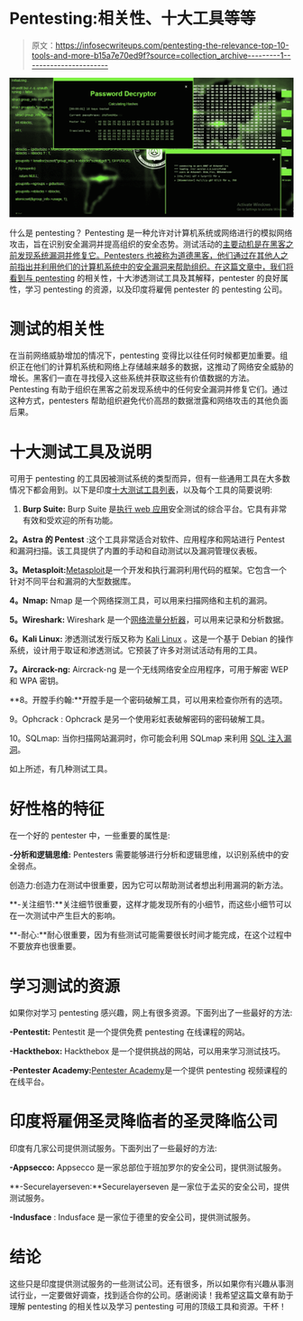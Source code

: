 # Pentesting:相关性、十大工具等等

> 原文：<https://infosecwriteups.com/pentesting-the-relevance-top-10-tools-and-more-b15a7e70ed9f?source=collection_archive---------1----------------------->

![](img/d24e4c3ae64fd6200dfc2523f559a905.png)

什么是 pentesting？ Pentesting 是一种允许对计算机系统或网络进行的模拟网络攻击，旨在识别安全漏洞并提高组织的安全态势。测试活动的[主要动机是在黑客之前发现系统漏洞并修复它。Pentesters 也被称为道德黑客，他们通过在其他人之前指出并利用他们的计算机系统中的安全漏洞来帮助组织。在这篇文章中，我们将看到](/getting-started-with-penetration-testing-and-dealing-with-everyday-mood-and-motivation-d1cc96d8b531)[与 pentesting](/day-13-introduction-to-pentesting-100daysofhacking-bc44550e8548) 的相关性，十大渗透测试工具及其解释，pentester 的良好属性，学习 pentesting 的资源，以及印度将雇佣 pentester 的 pentesting 公司。

# 测试的相关性

在当前网络威胁增加的情况下，pentesting 变得比以往任何时候都更加重要。组织正在他们的计算机系统和网络上存储越来越多的数据，这推动了网络安全威胁的增长。黑客们一直在寻找侵入这些系统并获取这些有价值数据的方法。Pentesting 有助于组织在黑客之前发现系统中的任何安全漏洞并修复它们。通过这种方式，pentesters 帮助组织避免代价高昂的数据泄露和网络攻击的其他负面后果。

# 十大测试工具及说明

可用于 pentesting 的工具因被测试系统的类型而异，但有一些通用工具在大多数情况下都会用到。以下是印度[十大测试工具列表](https://www.getastra.com/blog/security-audit/top-pentest-tools-in-india/)，以及每个工具的简要说明:

1.  **Burp Suite:** Burp Suite 是[执行 web 应用](/how-was-my-first-web-application-penetration-test-d18fdd78d2d5)安全测试的综合平台。它具有非常有效和受欢迎的所有功能。

**2。Astra 的 Pentest** :这个工具非常适合对软件、应用程序和网站进行 Pentest 和漏洞扫描。该工具提供了内置的手动和自动测试以及漏洞管理仪表板。

**3。Metasploit:**[Metasploit](https://en.wikipedia.org/wiki/Metasploit_Project)是一个开发和执行漏洞利用代码的框架。它包含一个针对不同平台和漏洞的大型数据库。

**4。Nmap:** Nmap 是一个网络探测工具，可以用来扫描网络和主机的漏洞。

**5。Wireshark:** Wireshark 是一个[网络流量分析器](/carnage-network-traffic-analysis-with-wireshark-5fe97e530499)，可以用来记录和分析数据。

**6。Kali Linux:** 渗透测试发行版又称为 [Kali Linux](/day-1-installing-kali-linux-100daysofhacking-eeb5954e0837) 。这是一个基于 Debian 的操作系统，设计用于取证和渗透测试。它预装了许多对测试活动有用的工具。

**7。Aircrack-ng:** Aircrack-ng 是一个无线网络安全应用程序，可用于解密 WEP 和 WPA 密钥。

**8。开膛手约翰:**开膛手是一个密码破解工具，可以用来检查你所有的选项。

9。Ophcrack : Ophcrack 是另一个使用彩虹表破解密码的密码破解工具。

10。SQLmap: 当你扫描网站漏洞时，你可能会利用 SQLmap 来利用 [SQL 注入漏洞](/how-i-found-a-sql-flaw-on-an-online-medical-store-1edfc29fed91)。

如上所述，有几种测试工具。

# 好性格的特征

在一个好的 pentester 中，一些重要的属性是:

**-分析和逻辑思维:** Pentesters 需要能够进行分析和逻辑思维，以识别系统中的安全弱点。

创造力:创造力在测试中很重要，因为它可以帮助测试者想出利用漏洞的新方法。

**-关注细节:**关注细节很重要，这样才能发现所有的小细节，而这些小细节可以在一次测试中产生巨大的影响。

**-耐心:**耐心很重要，因为有些测试可能需要很长时间才能完成，在这个过程中不要放弃也很重要。

# 学习测试的资源

如果你对学习 pentesting 感兴趣，网上有很多资源。下面列出了一些最好的方法:

**-Pentestit:** Pentestit 是一个提供免费 pentesting 在线课程的网站。

**-Hackthebox:** Hackthebox 是一个提供挑战的网站，可以用来学习测试技巧。

**-Pentester Academy:**[Pentester Academy](https://www.pentesteracademy.com/)是一个提供 pentesting 视频课程的在线平台。

# 印度将雇佣圣灵降临者的圣灵降临公司

印度有几家公司提供测试服务。下面列出了一些最好的方法:

**-Appsecco:** Appsecco 是一家总部位于班加罗尔的安全公司，提供测试服务。

**-Securelayerseven:**Securelayerseven 是一家位于孟买的安全公司，提供测试服务。

**-Indusface** : Indusface 是一家位于德里的安全公司，提供测试服务。

# 结论

这些只是印度提供测试服务的一些测试公司。还有很多，所以如果你有兴趣从事测试行业，一定要做好调查，找到适合你的公司。感谢阅读！我希望这篇文章有助于理解 pentesting 的相关性以及学习 pentesting 可用的顶级工具和资源。干杯！